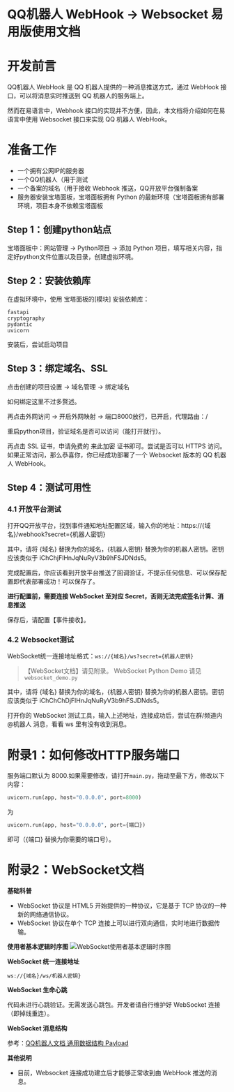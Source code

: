 # QQ机器人 WebHook -> Websocket 易用版使用文档

# 开发前言

QQ机器人 WebHook 是 QQ 机器人提供的一种消息推送方式，通过 WebHook 接口，可以将消息实时推送到 QQ 机器人的服务端上。

然而在易语言中，Webhook 接口的实现并不方便，因此，本文档将介绍如何在易语言中使用 Websocket 接口来实现 QQ 机器人 WebHook。

# 准备工作
- 一个拥有公网IP的服务器
- 一个QQ机器人（用于测试
- 一个备案的域名（用于接收 Webhook 推送，QQ开放平台强制备案
- 服务器安装宝塔面板，宝塔面板拥有 Python 的最新环境（宝塔面板拥有部署环境，项目本身不依赖宝塔面板

## Step 1：创建python站点

宝塔面板中：网站管理 -> Python项目 -> 添加 Python 项目，填写相关内容，指定好python文件位置以及目录，创建虚拟环境。

## Step 2：安装依赖库

在虚拟环境中，使用 宝塔面板的[模块] 安装依赖库：

```
fastapi
cryptography
pydantic
uvicorn
```
安装后，尝试启动项目

## Step 3：绑定域名、SSL
点击创建的项目设置 -> 域名管理 -> 绑定域名

如何绑定这里不过多赘述。

再点击外网访问 -> 开启外网映射 -> 端口8000放行，已开启，代理路由：/

重启python项目，验证域名是否可以访问（能打开就行）。

再点击 SSL 证书，申请免费的 来此加密 证书即可。尝试是否可以 HTTPS 访问。如果正常访问，那么恭喜你，你已经成功部署了一个 Websocket 版本的 QQ 机器人 WebHook。

## Step 4：测试可用性
### 4.1 开放平台测试
打开QQ开放平台，找到事件通知地址配置区域，输入你的地址：https://{域名}/webhook?secret={机器人密钥}

其中，请将 {域名} 替换为你的域名，{机器人密钥} 替换为你的机器人密钥。密钥应该类似于 iChChjFlHnJqNuRyV3b9hFSJDNds5。

完成配置后，你应该看到开放平台推送了回调验证，不提示任何信息、可以保存配置即代表部署成功！可以保存了。

**进行配置前，需要连接 WebSocket 至对应 Secret，否则无法完成签名计算、消息推送**

保存后，请配置【事件接收】。

### 4.2 Websocket测试
WebSocket统一连接地址格式：`ws://{域名}/ws?secret={机器人密钥}`

> 【WebSocket文档】请见附录。 WebSocket Python Demo 请见`websocket_demo.py`

其中，请将 {域名} 替换为你的域名，{机器人密钥} 替换为你的机器人密钥。密钥应该类似于 iChChChDjFlHnJqNuRyV3b9hFSJDNds5。

打开你的 WebSocket 测试工具，输入上述地址，连接成功后，尝试在群/频道内@机器人 消息，看看 ws 里有没有收到消息。

# 附录1：如何修改HTTP服务端口
服务端口默认为 8000.如果需要修改，请打开`main.py`，拖动至最下方，修改以下内容：
```python
uvicorn.run(app, host="0.0.0.0", port=8000)
```
为
```python
uvicorn.run(app, host="0.0.0.0", port={端口})
```
即可（{端口} 替换为你需要的端口号）。

# 附录2：WebSocket文档
**基础科普**
- WebSocket 协议是 HTML5 开始提供的一种协议，它是基于 TCP 协议的一种新的网络通信协议。
- WebSocket 协议在单个 TCP 连接上可以进行双向通信，实时地进行数据传输。

**使用者基本逻辑时序图**
![WebSocket使用者基本逻辑时序图](https://fb-cdn.fanbook.cn/fanbook/app/files/chatroom/image/b5f9acb3c497b34652f3d63b468b33f2.png)

**WebSocket 统一连接地址**
```
ws://{域名}/ws/机器人密钥}
```
**WebSocket 生命心跳**

代码未进行心跳验证。无需发送心跳包。开发者请自行维护好 WebSocket 连接（即掉线重连）。

**WebSocket 消息结构**

参考：[QQ机器人文档 通用数据结构 Payload](https://bot.q.qq.com/wiki/develop/api-v2/dev-prepare/interface-framework/event-emit.html#%E9%80%9A%E7%94%A8%E6%95%B0%E6%8D%AE%E7%BB%93%E6%9E%84-payload)

**其他说明**
- 目前，Websocket 连接成功建立后才能够正常收到由 WebHook 推送的消息。
